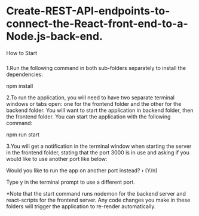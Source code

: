 # Create-REST-API-endpoints-to-connect-the-React-front-end-to-a-Node.js-back-end.

How to Start 

###
1.Run the following command in both sub-folders separately to install the dependencies:

npm install

2.To run the application, you will need to have two separate terminal windows or tabs open: one for the frontend folder and the other for the backend folder. You will want to start the application in backend folder, then the frontend folder. You can start the application with the following command:

npm run start

3.You will get a notification in the terminal window when starting the server in the frontend folder, stating that the port 3000 is in use and asking if you would like to use another port like below:

Would you like to run the app on another port instead? › (Y/n)

Type y in the terminal prompt to use a different port.

*Note that the start command runs nodemon for the backend server and react-scripts for the frontend server. Any code changes you make in these folders will trigger the application to re-render automatically.

